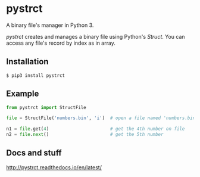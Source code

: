 # pystrct
A binary file's manager in Python 3.

*pystrct* creates and manages a binary file using Python's *Struct*.
You can access any file's record by index as in array.

## Installation
```shell
$ pip3 install pystrct
```

## Example
```python
from pystrct import StructFile

file = StructFile('numbers.bin', 'i')  # open a file named 'numbers.bin' structed as integers ('i')

n1 = file.get(4)                       # get the 4th number on file
n2 = file.next()                       # get the 5th number
```

## Docs and stuff
http://pystrct.readthedocs.io/en/latest/
